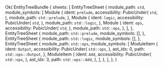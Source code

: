Ok(
    EntityTreeBundle {
        sheets: [
            EntityTreeSheet {
                module_path: `std`,
                module_symbols: [
                    Module {
                        ident: `prelude`,
                        accessibility: PubicUnder(
                            `std`,
                        ),
                        module_path: `std::prelude`,
                    },
                    Module {
                        ident: `logic`,
                        accessibility: PubicUnder(
                            `std`,
                        ),
                        module_path: `std::logic`,
                    },
                    Module {
                        ident: `ops`,
                        accessibility: PubicUnder(
                            `std`,
                        ),
                        module_path: `std::ops`,
                    },
                ],
            },
            EntityTreeSheet {
                module_path: `std::prelude`,
                module_symbols: [],
            },
            EntityTreeSheet {
                module_path: `std::logic`,
                module_symbols: [],
            },
            EntityTreeSheet {
                module_path: `std::ops`,
                module_symbols: [
                    ModuleItem {
                        ident: `Output`,
                        accessibility: PubicUnder(
                            `std::ops`,
                        ),
                        ast_idx: 0,
                        path: `std::ops::Output`,
                    },
                    ModuleItem {
                        ident: `Add`,
                        accessibility: PubicUnder(
                            `std::ops`,
                        ),
                        ast_idx: 3,
                        path: `std::ops::Add`,
                    },
                ],
            },
        ],
    },
)